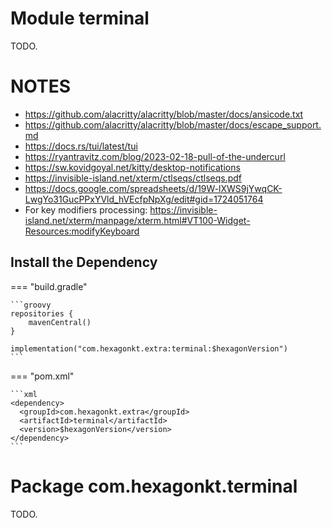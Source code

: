 
# Module terminal
TODO.

# NOTES
* https://github.com/alacritty/alacritty/blob/master/docs/ansicode.txt
* https://github.com/alacritty/alacritty/blob/master/docs/escape_support.md
* https://docs.rs/tui/latest/tui
* https://ryantravitz.com/blog/2023-02-18-pull-of-the-undercurl
* https://sw.kovidgoyal.net/kitty/desktop-notifications
* https://invisible-island.net/xterm/ctlseqs/ctlseqs.pdf
* https://docs.google.com/spreadsheets/d/19W-lXWS9jYwqCK-LwgYo31GucPPxYVld_hVEcfpNpXg/edit#gid=1724051764
* For key modifiers processing:
  https://invisible-island.net/xterm/manpage/xterm.html#VT100-Widget-Resources:modifyKeyboard

## Install the Dependency

=== "build.gradle"

    ```groovy
    repositories {
        mavenCentral()
    }

    implementation("com.hexagonkt.extra:terminal:$hexagonVersion")
    ```

=== "pom.xml"

    ```xml
    <dependency>
      <groupId>com.hexagonkt.extra</groupId>
      <artifactId>terminal</artifactId>
      <version>$hexagonVersion</version>
    </dependency>
    ```

# Package com.hexagonkt.terminal
TODO.
